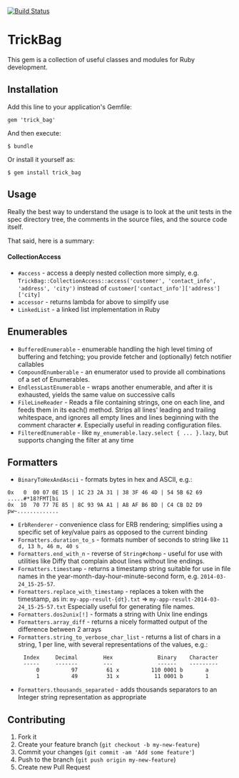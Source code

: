 [![Build Status](https://travis-ci.org/keithrbennett/trick_bag.svg?branch=master)](https://travis-ci.org/keithrbennett/trick_bag)

# TrickBag

This gem is a collection of useful classes and modules for Ruby development.


## Installation

Add this line to your application's Gemfile:

    gem 'trick_bag'

And then execute:

    $ bundle

Or install it yourself as:

    $ gem install trick_bag

## Usage

Really the best way to understand the usage is to look at the unit tests in the spec directory tree,
the comments in the source files, and the source code itself.

That said, here is a summary:

#### CollectionAccess

* `#access` - access a deeply nested collection more simply, 
e.g. `TrickBag::CollectionAccess::access('customer', 'contact_info', 'address', 'city')` instead of `customer['contact_info']['address']['city]` 
* `accessor` - returns lambda for above to simplify use
* `LinkedList` - a linked list implementation in Ruby

## Enumerables

* `BufferedEnumerable` - enumerable handling the high level timing of buffering and fetching; you provide fetcher
and (optionally) fetch notifier callables
* `CompoundEnumberable` - an enumerator used to provide all combinations of a set of Enumerables.
* `EndlessLastEnumerable` - wraps another enumerable, and after it is exhausted, yields the same value on successive calls
* `FileLineReader` - Reads a file containing strings, one on each line, and feeds them
  in its each() method.  Strips all lines' leading and trailing whitespace,
  and ignores all empty lines and lines beginning with the comment character `#`.
  Especially useful in reading configuration files.
* `FilteredEnumerable` - like `my_enumerable.lazy.select { ... }.lazy`, but supports changing the filter at any time

## Formatters

* `BinaryToHexAndAscii` - formats bytes in hex and ASCII, e.g.: 
```
0x   0  00 07 0E 15 | 1C 23 2A 31 | 38 3F 46 4D | 54 5B 62 69  .....#*18?FMT[bi
0x  10  70 77 7E 85 | 8C 93 9A A1 | A8 AF B6 BD | C4 CB D2 D9  pw~.............
```
* `ErbRenderer` - convenience class  for ERB rendering; simplifies using a specific set of key/value pairs
  as opposed to the current binding
* `Formatters.duration_to_s` - formats number of seconds to string like `11 d, 13 h, 46 m, 40 s`
* `Formatters.end_with_n` - reverse of `String#chomp` - 
  useful for use with utilities like Diffy that complain about lines without line endings.
* `Formatters.timestamp` - returns a timestamp string suitable for use in file names
  in the year-month-day-hour-minute-second form, e.g. `2014-03-24_15-25-57`.
* `Formatters.replace_with_timestamp` - replaces a token with the timestamp, as in:
  `my-app-result-{dt}.txt` => `my-app-result-2014-03-24_15-25-57.txt`
  Especially useful for generating file names.
* `Formatters.dos2unix[!]` - formats a string with Unix line endings
* `Formatters.array_diff` - returns a nicely formatted output of the difference between 2 arrays
* `Formatters.string_to_verbose_char_list` - returns a list of chars in a string, 1 per line,
  with several representations of the values, e.g.:
```
     Index     Decimal        Hex              Binary    Character
     -----     -------        ---              ------    ---------
         0          97         61 x          110 0001 b       a
         1          49         31 x           11 0001 b       1
```  
* `Formatters.thousands_separated` - adds thousands separators to an Integer 
  string representation as appropriate


## Contributing

1. Fork it
2. Create your feature branch (`git checkout -b my-new-feature`)
3. Commit your changes (`git commit -am 'Add some feature'`)
4. Push to the branch (`git push origin my-new-feature`)
5. Create new Pull Request
